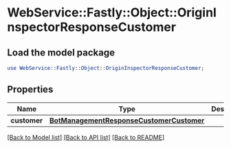 # WebService::Fastly::Object::OriginInspectorResponseCustomer

## Load the model package
```perl
use WebService::Fastly::Object::OriginInspectorResponseCustomer;
```

## Properties
Name | Type | Description | Notes
------------ | ------------- | ------------- | -------------
**customer** | [**BotManagementResponseCustomerCustomer**](BotManagementResponseCustomerCustomer.md) |  | [optional] 

[[Back to Model list]](../README.md#documentation-for-models) [[Back to API list]](../README.md#documentation-for-api-endpoints) [[Back to README]](../README.md)


